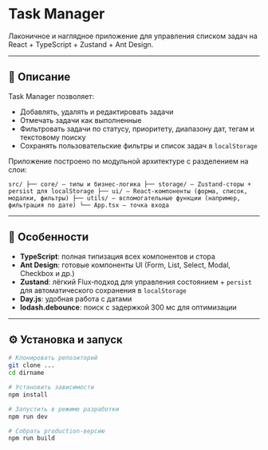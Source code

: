 # Task Manager

Лаконичное и наглядное приложение для управления списком задач на React + TypeScript + Zustand + Ant Design.

---

## 🔎 Описание

Task Manager позволяет:

- Добавлять, удалять и редактировать задачи  
- Отмечать задачи как выполненные  
- Фильтровать задачи по статусу, приоритету, диапазону дат, тегам и текстовому поиску  
- Сохранять пользовательские фильтры и список задач в `localStorage`  

Приложение построено по модульной архитектуре с разделением на слои:

```src/ ├── core/ — типы и бизнес‑логика ├── storage/ — Zustand‑сторы + persist для localStorage ├── ui/ — React‑компоненты (форма, список, модалки, фильтры) ├── utils/ — вспомогательные функции (например, фильтрация по дате) └── App.tsx — точка входа```


---

## 🚀 Особенности

- **TypeScript**: полная типизация всех компонентов и стора  
- **Ant Design**: готовые компоненты UI (Form, List, Select, Modal, Checkbox и др.)  
- **Zustand**: лёгкий Flux‑подход для управления состоянием + `persist` для автоматического сохранения в `localStorage`  
- **Day.js**: удобная работа с датами  
- **lodash.debounce**: поиск с задержкой 300 мс для оптимизации  

---

## ⚙️ Установка и запуск

```bash
# Клонировать репозиторий
git clone ...
cd dirname

# Установить зависимости
npm install

# Запустить в режиме разработки
npm run dev

# Собрать production‑версию
npm run build
